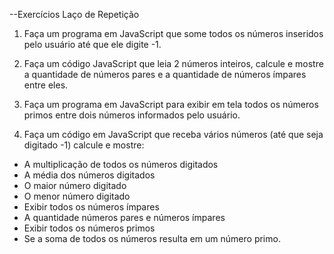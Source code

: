 --Exercícios Laço de Repetição

1. Faça um programa em JavaScript que some todos os números inseridos pelo usuário até que ele digite -1.

2. Faça um código JavaScript que leia 2 números inteiros, calcule e mostre a quantidade de números pares e a quantidade de números ímpares entre eles.

3. Faça um programa em JavaScript para exibir em tela todos os números primos entre dois números informados pelo usuário.

4. Faça um código em JavaScript que receba vários números (até que seja digitado -1) calcule e mostre: 
- A multiplicação de todos os números digitados   
- A média dos números digitados 
- O maior número digitado 
- O menor número digitado
- Exibir todos os números ímpares
- A quantidade números pares e números ímpares
- Exibir todos os números primos
- Se a soma de todos os números resulta em um número primo.
